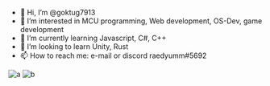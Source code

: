 - 👋 Hi, I’m @goktug7913
- 👀 I’m interested in MCU programming, Web development, OS-Dev, game development
- 🌱 I’m currently learning Javascript, C#, C++
- 💞️ I’m looking to learn Unity, Rust
- 📫 How to reach me: e-mail or discord raedyumm#5692

![a](https://github-readme-stats.vercel.app/api?username=goktug7913&show_icons=true&theme=tokyonight&count_private=true)
![b](https://github-readme-stats.vercel.app/api/top-langs/?username=goktug7913&langs_count=8&show_icons=true&theme=tokyonight&layout=compact)
